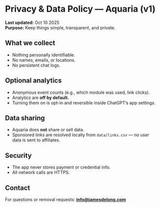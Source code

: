 # Privacy & Data Policy — Aquaria (v1)

**Last updated:** Oct 10 2025  
**Purpose:** Keep things simple, transparent, and private.

## What we collect
- Nothing personally identifiable.  
- No names, emails, or locations.  
- No persistent chat logs.

## Optional analytics
- Anonymous event counts (e.g., which module was used, link clicks).  
- Analytics are **off by default.**  
- Turning them on is opt-in and reversible inside ChatGPT’s app settings.

## Data sharing
- Aquaria does **not** share or sell data.  
- Sponsored links are resolved locally from `data/links.csv` — no user data is sent to affiliates.

## Security
- The app never stores payment or credential info.  
- All network calls are HTTPS.  

## Contact
For questions or removal requests: **info@jamesdelong.com**
